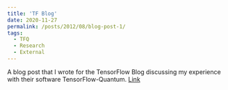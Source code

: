 ```yaml
---
title: 'TF Blog'
date: 2020-11-27
permalink: /posts/2012/08/blog-post-1/
tags:
  - TFQ
  - Research
  - External
---
```


A blog post that I wrote for the TensorFlow Blog discussing my experience with their software TensorFlow-Quantum. [Link](https://blog.tensorflow.org/2020/11/my-experience-with-tensorflow-quantum.html)
